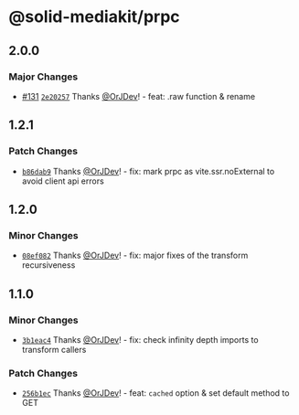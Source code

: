 # @solid-mediakit/prpc

## 2.0.0

### Major Changes

- [#131](https://github.com/solidjs-community/mediakit/pull/131) [`2e20257`](https://github.com/solidjs-community/mediakit/commit/2e202575645476581249ff196c968c43b17008c9) Thanks [@OrJDev](https://github.com/OrJDev)! - feat: .raw function & rename

## 1.2.1

### Patch Changes

- [`b86dab9`](https://github.com/solidjs-community/mediakit/commit/b86dab90430d9e48ce3c3f5f9e2c8553546013b2) Thanks [@OrJDev](https://github.com/OrJDev)! - fix: mark prpc as vite.ssr.noExternal to avoid client api errors

## 1.2.0

### Minor Changes

- [`08ef082`](https://github.com/solidjs-community/mediakit/commit/08ef082b05fb5de40b64e85a2a265465e3bc16fc) Thanks [@OrJDev](https://github.com/OrJDev)! - fix: major fixes of the transform recursiveness

## 1.1.0

### Minor Changes

- [`3b1eac4`](https://github.com/solidjs-community/mediakit/commit/3b1eac45840c4d7b054027dd8736f7c0c7ad1ee2) Thanks [@OrJDev](https://github.com/OrJDev)! - fix: check infinity depth imports to transform callers

### Patch Changes

- [`256b1ec`](https://github.com/solidjs-community/mediakit/commit/256b1ec757fe60ba0715cfcf9f98af5b999ce5c6) Thanks [@OrJDev](https://github.com/OrJDev)! - feat: `cached` option & set default method to GET
